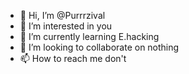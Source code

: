 - 👋 Hi, I’m @Purrrzival
- 👀 I’m interested in you
- 🌱 I’m currently learning E.hacking
- 💞️ I’m looking to collaborate on nothing
- 📫 How to reach me don't

<!---
Purrrzival/Purrrzival is a ✨ special ✨ repository because its `README.md` (this file) appears on your GitHub profile.
You can click the Preview link to take a look at your changes.
--->
